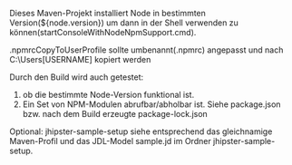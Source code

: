 Dieses Maven-Projekt installiert Node in bestimmten Version(${node.version}) um dann in der Shell verwenden zu können(startConsoleWithNodeNpmSupport.cmd).

.npmrcCopyToUserProfile sollte umbenannt(.npmrc) angepasst und nach C:\Users\[USERNAME] kopiert werden

Durch den Build wird auch getestet: 
1. ob die bestimmte Node-Version funktional ist.
2. Ein Set von NPM-Modulen abrufbar/abholbar ist. Siehe package.json bzw. nach dem Build erzeugte package-lock.json

Optional: jhipster-sample-setup siehe entsprechend das gleichnamige Maven-Profil und das JDL-Model sample.jd im Ordner jhipster-sample-setup.


